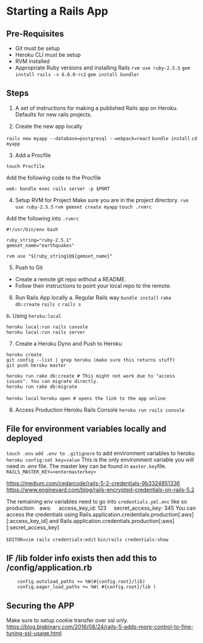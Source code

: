 # Starting a Rails App

## Pre-Requisites
- Git must be setup
- Heroku CLI must be setup
- RVM installed
- Appropriate Ruby versions and installing Rails
`rvm use ruby-2.5.5`
`gem install rails -v 6.0.0-rc2`
`gem install bundler`

## Steps
1. A set of instructions for making a published Rails app on Heroku. Defaults for new rails projects.

2. Create the new app locally

`rails new myapp --database=postgresql --webpack=react`
`bundle install`
`cd myapp`

3. Add a Procfile

`touch Procfile`

Add the following code to the Procfile
```
web: bundle exec rails server -p $PORT
```

4. Setup RVM for Project
Make sure you are in the project directory.
`rvm use ruby-2.5.5`
`rvm gemset create myapp`
`touch .rvmrc`

Add the following into `.rvmrc`

```
#!/usr/bin/env bash

ruby_string="ruby-2.5.1"
gemset_name="earthquakes"

rvm use "${ruby_string}@${gemset_name}"
```

5. Push to Git
- Create a remote git repo without a README.
- Follow their instructions to point your local repo to the remote.

6. Run Rails App locally
a. Regular Rails way
`bundle install`
`rake db:create`
`rails c`
`rails s`

b. Using `heroku:local`
```
heroku local:run rails console
heroku local:run rails server
```

7. Create a Heroku Dyno and Push to Heroku
```
heroku create
git config --list | grep heroku (make sure this returns stuff)
git push heroku master

heroku run rake db:create # This might not work due to "access issues". You can migrate directly.
heroku run rake db:migrate
```
`heroku local`
`heroku open # opens the link to the app online`

8. Access Production Heroku Rails Console
`heroku run rails console`

## File for environment variables locally and deployed
`touch .env`
`add .env to .gitignore`
to add environment variables to heroku
`heroku config:set key=value`
This is the only environment variable you will need in .env file. The master key can be found in `master.key`file.
`RAILS_MASTER_KEY=<entermasterkey>`

https://medium.com/cedarcode/rails-5-2-credentials-9b3324851336
https://www.engineyard.com/blog/rails-encrypted-credentials-on-rails-5.2

The remaining env variables need to go into `credentials.yml.enc` like so
production:
  aws:
    access_key_id: 123
    secret_access_key: 345
You can access the credentials using Rails.application.credentials.production[:aws][:access_key_id] and Rails.application.credentials.production[:aws][:secret_access_key]

`EDITOR=vim rails credentials:edit`
`bin/rails credentials:show`

## IF /lib folder info exists then add this to /config/application.rb
```
    config.autoload_paths += %W(#{config.root}/lib)
    config.eager_load_paths += %W( #{config.root}/lib )
```

## Securing the APP
Make sure to setup cookie transfer over ssl only.
https://blog.bigbinary.com/2016/08/24/rails-5-adds-more-control-to-fine-tuning-ssl-usage.html
